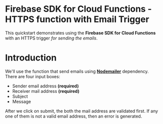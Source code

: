 # Firebase SDK for Cloud Functions - HTTPS function with Email Trigger

This quickstart demonstrates using the **Firebase SDK for Cloud Functions** with an HTTPS trigger *for sending the emails*.

# Introduction 
We'll use the function that send emails using **[Nodemailer](https://www.npmjs.com/package/nodemailer)** dependency. There are four input boxes:
- Sender email address **(required)**
- Receiver mail address **(required)**
- Subject
- Message

After we click on submit, the both the mail address are validated first. If any one of them is not a valid email address, then an error is generated.

